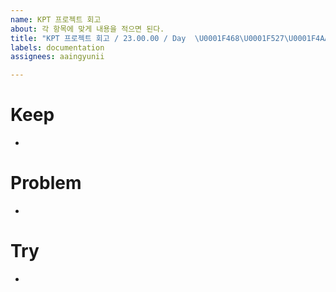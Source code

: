 ```yaml
---
name: KPT 프로젝트 회고
about: 각 항목에 맞게 내용을 적으면 된다.
title: "KPT 프로젝트 회고 / 23.00.00 / Day  \U0001F468‍\U0001F527\U0001F4AA"
labels: documentation
assignees: aaingyunii

---
```


# Keep

- 

# Problem

-

# Try

-
